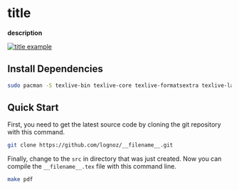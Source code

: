 # __title__
__description__

[![__title__ example](./asset/__filename__.png)](__filename__.pdf)

## Install Dependencies
``` sh
sudo pacman -S texlive-bin texlive-core texlive-formatsextra texlive-latexextra
```

## Quick Start
First, you need to get the latest source code by cloning the git repository with this command.
``` sh
git clone https://github.com/lognoz/__filename__.git
```

Finally, change to the `src` in directory that was just created. Now you can compile the `__filename__.tex` file with this command line.
``` sh
make pdf
```
